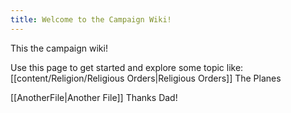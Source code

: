 ```yaml
---
title: Welcome to the Campaign Wiki!
---
```


This the campaign wiki!

Use this page to get started and explore some topic like:
[[content/Religion/Religious Orders|Religious Orders]]
The Planes




[[AnotherFile|Another File]] Thanks Dad!

